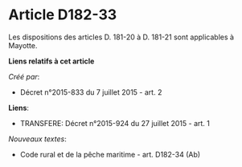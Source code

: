 # Article D182-33

Les dispositions des articles D. 181-20 à D. 181-21 sont applicables à Mayotte.

**Liens relatifs à cet article**

_Créé par_:

  - Décret n°2015-833 du 7 juillet 2015 - art. 2

**Liens**:

  - TRANSFERE: Décret n°2015-924 du 27 juillet 2015 - art. 1

_Nouveaux textes_:

  - Code rural et de la pêche maritime - art. D182-34 (Ab)
